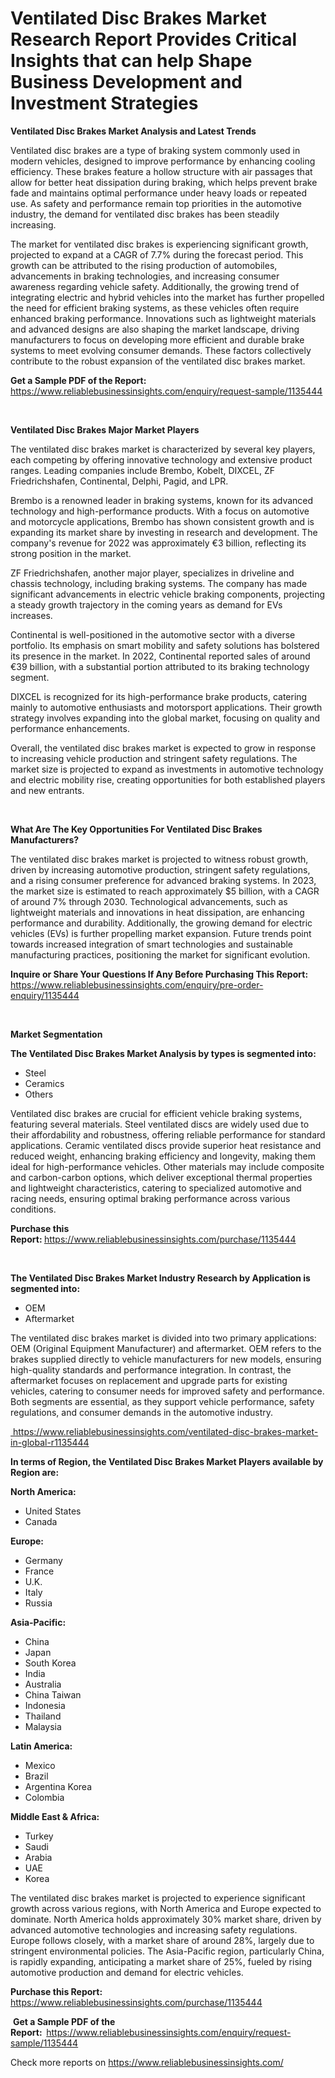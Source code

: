 <p><h1>Ventilated Disc Brakes Market Research Report Provides Critical Insights that can help Shape Business Development and Investment Strategies</h1></p><p><strong>Ventilated Disc Brakes Market Analysis and Latest Trends</strong></p>
<p><p>Ventilated disc brakes are a type of braking system commonly used in modern vehicles, designed to improve performance by enhancing cooling efficiency. These brakes feature a hollow structure with air passages that allow for better heat dissipation during braking, which helps prevent brake fade and maintains optimal performance under heavy loads or repeated use. As safety and performance remain top priorities in the automotive industry, the demand for ventilated disc brakes has been steadily increasing.</p><p>The market for ventilated disc brakes is experiencing significant growth, projected to expand at a CAGR of 7.7% during the forecast period. This growth can be attributed to the rising production of automobiles, advancements in braking technologies, and increasing consumer awareness regarding vehicle safety. Additionally, the growing trend of integrating electric and hybrid vehicles into the market has further propelled the need for efficient braking systems, as these vehicles often require enhanced braking performance. Innovations such as lightweight materials and advanced designs are also shaping the market landscape, driving manufacturers to focus on developing more efficient and durable brake systems to meet evolving consumer demands. These factors collectively contribute to the robust expansion of the ventilated disc brakes market.</p></p>
<p><strong>Get a Sample PDF of the Report:&nbsp;</strong> <a href="https://www.reliablebusinessinsights.com/enquiry/request-sample/1135444?utm_campaign=3050&utm_medium=2&utm_source=Github&utm_content=ia&utm_term=30032025&utm_id=ventilated-disc-brakes">https://www.reliablebusinessinsights.com/enquiry/request-sample/1135444</a></p>
<p>&nbsp;</p>
<p><strong>Ventilated Disc Brakes Major Market Players</strong></p>
<p><p>The ventilated disc brakes market is characterized by several key players, each competing by offering innovative technology and extensive product ranges. Leading companies include Brembo, Kobelt, DIXCEL, ZF Friedrichshafen, Continental, Delphi, Pagid, and LPR. </p><p>Brembo is a renowned leader in braking systems, known for its advanced technology and high-performance products. With a focus on automotive and motorcycle applications, Brembo has shown consistent growth and is expanding its market share by investing in research and development. The company's revenue for 2022 was approximately €3 billion, reflecting its strong position in the market.</p><p>ZF Friedrichshafen, another major player, specializes in driveline and chassis technology, including braking systems. The company has made significant advancements in electric vehicle braking components, projecting a steady growth trajectory in the coming years as demand for EVs increases.</p><p>Continental is well-positioned in the automotive sector with a diverse portfolio. Its emphasis on smart mobility and safety solutions has bolstered its presence in the market. In 2022, Continental reported sales of around €39 billion, with a substantial portion attributed to its braking technology segment.</p><p>DIXCEL is recognized for its high-performance brake products, catering mainly to automotive enthusiasts and motorsport applications. Their growth strategy involves expanding into the global market, focusing on quality and performance enhancements.</p><p>Overall, the ventilated disc brakes market is expected to grow in response to increasing vehicle production and stringent safety regulations. The market size is projected to expand as investments in automotive technology and electric mobility rise, creating opportunities for both established players and new entrants.</p></p>
<p>&nbsp;</p>
<p><strong>What Are The Key Opportunities For Ventilated Disc Brakes Manufacturers?</strong></p>
<p><p>The ventilated disc brakes market is projected to witness robust growth, driven by increasing automotive production, stringent safety regulations, and a rising consumer preference for advanced braking systems. In 2023, the market size is estimated to reach approximately $5 billion, with a CAGR of around 7% through 2030. Technological advancements, such as lightweight materials and innovations in heat dissipation, are enhancing performance and durability. Additionally, the growing demand for electric vehicles (EVs) is further propelling market expansion. Future trends point towards increased integration of smart technologies and sustainable manufacturing practices, positioning the market for significant evolution.</p></p>
<p><strong>Inquire or Share Your Questions If Any Before Purchasing This Report:</strong> <a href="https://www.reliablebusinessinsights.com/enquiry/pre-order-enquiry/1135444?utm_campaign=3050&utm_medium=2&utm_source=Github&utm_content=ia&utm_term=30032025&utm_id=ventilated-disc-brakes">https://www.reliablebusinessinsights.com/enquiry/pre-order-enquiry/1135444</a></p>
<p>&nbsp;</p>
<p><strong>Market Segmentation</strong></p>
<p><strong>The Ventilated Disc Brakes Market Analysis by types is segmented into:</strong></p>
<p><ul><li>Steel</li><li>Ceramics</li><li>Others</li></ul></p>
<p><p>Ventilated disc brakes are crucial for efficient vehicle braking systems, featuring several materials. Steel ventilated discs are widely used due to their affordability and robustness, offering reliable performance for standard applications. Ceramic ventilated discs provide superior heat resistance and reduced weight, enhancing braking efficiency and longevity, making them ideal for high-performance vehicles. Other materials may include composite and carbon-carbon options, which deliver exceptional thermal properties and lightweight characteristics, catering to specialized automotive and racing needs, ensuring optimal braking performance across various conditions.</p></p>
<p><strong>Purchase this Report:&nbsp;</strong><a href="https://www.reliablebusinessinsights.com/purchase/1135444?utm_campaign=3050&utm_medium=2&utm_source=Github&utm_content=ia&utm_term=30032025&utm_id=ventilated-disc-brakes">https://www.reliablebusinessinsights.com/purchase/1135444</a></p>
<p>&nbsp;</p>
<p><strong>The Ventilated Disc Brakes Market Industry Research by Application is segmented into:</strong></p>
<p><ul><li>OEM</li><li>Aftermarket</li></ul></p>
<p><p>The ventilated disc brakes market is divided into two primary applications: OEM (Original Equipment Manufacturer) and aftermarket. OEM refers to the brakes supplied directly to vehicle manufacturers for new models, ensuring high-quality standards and performance integration. In contrast, the aftermarket focuses on replacement and upgrade parts for existing vehicles, catering to consumer needs for improved safety and performance. Both segments are essential, as they support vehicle performance, safety regulations, and consumer demands in the automotive industry.</p></p>
<p><a href="https://www.reliablebusinessinsights.com/ventilated-disc-brakes-market-in-global-r1135444?utm_campaign=3050&utm_medium=2&utm_source=Github&utm_content=ia&utm_term=30032025&utm_id=ventilated-disc-brakes">&nbsp;https://www.reliablebusinessinsights.com/ventilated-disc-brakes-market-in-global-r1135444</a></p>
<p><strong>In terms of Region, the Ventilated Disc Brakes Market Players available by Region are:</strong></p>
<p>
    <p> <strong> North America: </strong>
        <ul>
            <li>United States</li>
            <li>Canada</li>
        </ul>
        </p> 
    <p> <strong> Europe: </strong>
        <ul>
            <li>Germany</li>
            <li>France</li>
            <li>U.K.</li>
            <li>Italy</li>
            <li>Russia</li>
        </ul>
        </p> 
    <p> <strong> Asia-Pacific: </strong>
        <ul>
            <li>China</li>
            <li>Japan</li>
            <li>South Korea</li>
            <li>India</li>
            <li>Australia</li>
            <li>China Taiwan</li>
            <li>Indonesia</li>
            <li>Thailand</li>
            <li>Malaysia</li>
        </ul>
        </p> 
    <p> <strong> Latin America: </strong>
        <ul>
            <li>Mexico</li>
            <li>Brazil</li>
            <li>Argentina Korea</li>
            <li>Colombia</li>
        </ul>
        </p> 
    <p> <strong> Middle East & Africa: </strong>
        <ul>
            <li>Turkey</li>
            <li>Saudi</li>
            <li>Arabia</li>
            <li>UAE</li>
            <li>Korea</li>
        </ul>
    </p>
    </p>
<p><p>The ventilated disc brakes market is projected to experience significant growth across various regions, with North America and Europe expected to dominate. North America holds approximately 30% market share, driven by advanced automotive technologies and increasing safety regulations. Europe follows closely, with a market share of around 28%, largely due to stringent environmental policies. The Asia-Pacific region, particularly China, is rapidly expanding, anticipating a market share of 25%, fueled by rising automotive production and demand for electric vehicles.</p></p>
<p><strong>Purchase this Report: </strong><a href="https://www.reliablebusinessinsights.com/purchase/1135444?utm_campaign=3050&utm_medium=2&utm_source=Github&utm_content=ia&utm_term=30032025&utm_id=ventilated-disc-brakes">https://www.reliablebusinessinsights.com/purchase/1135444</a></p>
<p>&nbsp;<strong>Get a Sample PDF of the Report:&nbsp;&nbsp;</strong><a href="https://www.reliablebusinessinsights.com/enquiry/request-sample/1135444?utm_campaign=3050&utm_medium=2&utm_source=Github&utm_content=ia&utm_term=30032025&utm_id=ventilated-disc-brakes">https://www.reliablebusinessinsights.com/enquiry/request-sample/1135444</a></p>
<p><strong></strong></p>
<p>Check more reports on <a href="https://www.reliablebusinessinsights.com/?utm_campaign=3050&utm_medium=2&utm_source=Github&utm_content=ia&utm_term=30032025&utm_id=ventilated-disc-brakes">https://www.reliablebusinessinsights.com/</a></p>